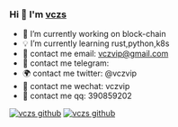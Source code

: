 ### Hi 👋 I'm [vczs](https://vczs.ml)

- :rose: I’m currently working on block-chain
- :bulb: I’m currently learning rust,python,k8s
- :palm_tree: contact me email: vczvip@gmail.com
- :satellite: contact me telegram: 
- :earth_africa: contact me twitter: @vczvip
- :sparkling_heart: contact me wechat: vczvip
- :revolving_hearts: contact me qq: 390859202

[![vczs github](https://github-readme-stats.vercel.app/api?username=vczs&theme=highcontrast)](https://github.com/vczs)
[![vczs github](https://github-readme-stats.vercel.app/api/top-langs/?username=vczs&theme=highcontrast)](https://github.com/vczs)
